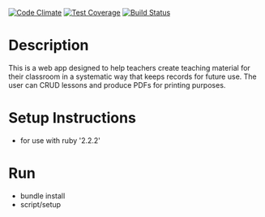 [![Code Climate](https://codeclimate.com/github/CheeseFry/TeachingTool/badges/gpa.svg)](https://codeclimate.com/github/CheeseFry/TeachingTool)
[![Test Coverage](https://codeclimate.com/github/CheeseFry/TeachingTool/badges/coverage.svg)](https://codeclimate.com/github/CheeseFry/TeachingTool/coverage)
[![Build Status](https://travis-ci.org/CheeseFry/TeachingTool.svg)](https://travis-ci.org/CheeseFry/TeachingTool)

# Description
This is a web app designed to help teachers create teaching material for their classroom in a systematic way that keeps records for future use. The user can CRUD lessons and produce PDFs for printing purposes.


# Setup Instructions
* for use with ruby '2.2.2'

# Run
* bundle install
* script/setup

